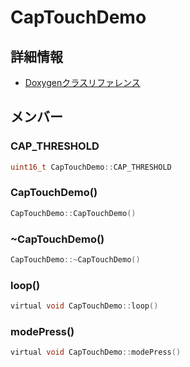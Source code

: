 # CapTouchDemo



## 詳細情報

- [Doxygenクラスリファレンス](https://lang-ship.com/reference/Arduino/latest/class_cap_touch_demo.html)

## メンバー

###  CAP_THRESHOLD

```c
uint16_t CapTouchDemo::CAP_THRESHOLD
```


### CapTouchDemo()



```c
CapTouchDemo::CapTouchDemo()
```



### ~CapTouchDemo()



```c
CapTouchDemo::~CapTouchDemo()
```



### loop()



```c
virtual void CapTouchDemo::loop()
```



### modePress()



```c
virtual void CapTouchDemo::modePress()
```




